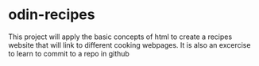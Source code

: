 # odin-recipes
This project will apply the basic concepts of html to create a recipes website that will link to different cooking webpages. It is also an excercise to learn to commit to a repo in github